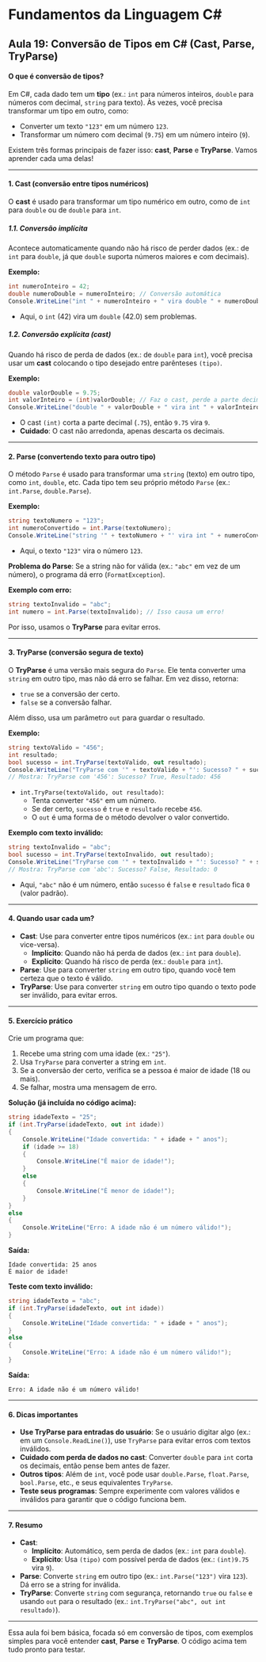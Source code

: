 # Fundamentos da Linguagem C#

## **Aula 19: Conversão de Tipos em C# (Cast, Parse, TryParse)**

#### **O que é conversão de tipos?**
Em C#, cada dado tem um **tipo** (ex.: `int` para números inteiros, `double` para números com decimal, `string` para texto). Às vezes, você precisa transformar um tipo em outro, como:
- Converter um texto `"123"` em um número `123`.
- Transformar um número com decimal (`9.75`) em um número inteiro (`9`).

Existem três formas principais de fazer isso: **cast**, **Parse** e **TryParse**. Vamos aprender cada uma delas!

---

#### **1. Cast (conversão entre tipos numéricos)**
O **cast** é usado para transformar um tipo numérico em outro, como de `int` para `double` ou de `double` para `int`.

##### **1.1. Conversão implícita**
Acontece automaticamente quando não há risco de perder dados (ex.: de `int` para `double`, já que `double` suporta números maiores e com decimais).

**Exemplo:**
```csharp
int numeroInteiro = 42;
double numeroDouble = numeroInteiro; // Conversão automática
Console.WriteLine("int " + numeroInteiro + " vira double " + numeroDouble); // Mostra: int 42 vira double 42
```

- Aqui, o `int` (42) vira um `double` (42.0) sem problemas.

##### **1.2. Conversão explícita (cast)**
Quando há risco de perda de dados (ex.: de `double` para `int`), você precisa usar um **cast** colocando o tipo desejado entre parênteses `(tipo)`.

**Exemplo:**
```csharp
double valorDouble = 9.75;
int valorInteiro = (int)valorDouble; // Faz o cast, perde a parte decimal
Console.WriteLine("double " + valorDouble + " vira int " + valorInteiro); // Mostra: double 9.75 vira int 9
```

- O cast `(int)` corta a parte decimal (`.75`), então `9.75` vira `9`.
- **Cuidado**: O cast não arredonda, apenas descarta os decimais.

---

#### **2. Parse (convertendo texto para outro tipo)**
O método `Parse` é usado para transformar uma `string` (texto) em outro tipo, como `int`, `double`, etc. Cada tipo tem seu próprio método `Parse` (ex.: `int.Parse`, `double.Parse`).

**Exemplo:**
```csharp
string textoNumero = "123";
int numeroConvertido = int.Parse(textoNumero);
Console.WriteLine("string '" + textoNumero + "' vira int " + numeroConvertido); // Mostra: string '123' vira int 123
```

- Aqui, o texto `"123"` vira o número `123`.

**Problema do Parse**:
Se a string não for válida (ex.: `"abc"` em vez de um número), o programa dá erro (`FormatException`).

**Exemplo com erro:**
```csharp
string textoInvalido = "abc";
int numero = int.Parse(textoInvalido); // Isso causa um erro!
```

Por isso, usamos o **TryParse** para evitar erros.

---

#### **3. TryParse (conversão segura de texto)**
O **TryParse** é uma versão mais segura do `Parse`. Ele tenta converter uma `string` em outro tipo, mas não dá erro se falhar. Em vez disso, retorna:
- `true` se a conversão der certo.
- `false` se a conversão falhar.

Além disso, usa um parâmetro `out` para guardar o resultado.

**Exemplo:**
```csharp
string textoValido = "456";
int resultado;
bool sucesso = int.TryParse(textoValido, out resultado);
Console.WriteLine("TryParse com '" + textoValido + "': Sucesso? " + sucesso + ", Resultado: " + resultado);
// Mostra: TryParse com '456': Sucesso? True, Resultado: 456
```

- `int.TryParse(textoValido, out resultado)`:
  - Tenta converter `"456"` em um número.
  - Se der certo, `sucesso` é `true` e `resultado` recebe `456`.
  - O `out` é uma forma de o método devolver o valor convertido.

**Exemplo com texto inválido:**
```csharp
string textoInvalido = "abc";
bool sucesso = int.TryParse(textoInvalido, out resultado);
Console.WriteLine("TryParse com '" + textoInvalido + "': Sucesso? " + sucesso + ", Resultado: " + resultado);
// Mostra: TryParse com 'abc': Sucesso? False, Resultado: 0
```

- Aqui, `"abc"` não é um número, então `sucesso` é `false` e `resultado` fica `0` (valor padrão).

---

#### **4. Quando usar cada um?**
- **Cast**: Use para converter entre tipos numéricos (ex.: `int` para `double` ou vice-versa).
  - **Implícito**: Quando não há perda de dados (ex.: `int` para `double`).
  - **Explícito**: Quando há risco de perda (ex.: `double` para `int`).
- **Parse**: Use para converter `string` em outro tipo, quando você tem certeza que o texto é válido.
- **TryParse**: Use para converter `string` em outro tipo quando o texto pode ser inválido, para evitar erros.

---

#### **5. Exercício prático**
Crie um programa que:
1. Recebe uma string com uma idade (ex.: `"25"`).
2. Usa `TryParse` para converter a string em `int`.
3. Se a conversão der certo, verifica se a pessoa é maior de idade (18 ou mais).
4. Se falhar, mostra uma mensagem de erro.

**Solução (já incluída no código acima):**
```csharp
string idadeTexto = "25";
if (int.TryParse(idadeTexto, out int idade))
{
    Console.WriteLine("Idade convertida: " + idade + " anos");
    if (idade >= 18)
    {
        Console.WriteLine("É maior de idade!");
    }
    else
    {
        Console.WriteLine("É menor de idade!");
    }
}
else
{
    Console.WriteLine("Erro: A idade não é um número válido!");
}
```

**Saída:**
```
Idade convertida: 25 anos
É maior de idade!
```

**Teste com texto inválido:**
```csharp
string idadeTexto = "abc";
if (int.TryParse(idadeTexto, out int idade))
{
    Console.WriteLine("Idade convertida: " + idade + " anos");
}
else
{
    Console.WriteLine("Erro: A idade não é um número válido!");
}
```

**Saída:**
```
Erro: A idade não é um número válido!
```

---

#### **6. Dicas importantes**
- **Use TryParse para entradas do usuário**: Se o usuário digitar algo (ex.: em um `Console.ReadLine()`), use `TryParse` para evitar erros com textos inválidos.
- **Cuidado com perda de dados no cast**: Converter `double` para `int` corta os decimais, então pense bem antes de fazer.
- **Outros tipos**: Além de `int`, você pode usar `double.Parse`, `float.Parse`, `bool.Parse`, etc., e seus equivalentes `TryParse`.
- **Teste seus programas**: Sempre experimente com valores válidos e inválidos para garantir que o código funciona bem.

---

#### **7. Resumo**
- **Cast**:
  - **Implícito**: Automático, sem perda de dados (ex.: `int` para `double`).
  - **Explícito**: Usa `(tipo)` com possível perda de dados (ex.: `(int)9.75` vira `9`).
- **Parse**: Converte `string` em outro tipo (ex.: `int.Parse("123")` vira `123`). Dá erro se a string for inválida.
- **TryParse**: Converte `string` com segurança, retornando `true` ou `false` e usando `out` para o resultado (ex.: `int.TryParse("abc", out int resultado)`).

---

Essa aula foi bem básica, focada só em conversão de tipos, com exemplos simples para você entender **cast**, **Parse** e **TryParse**. O código acima tem tudo pronto para testar. 
